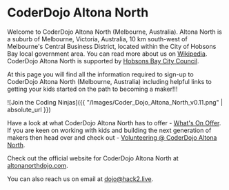 
# CoderDojo Altona North 

Welcome to CoderDojo Altona North (Melbourne, Australia). Altona North is a suburb of Melbourne, Victoria, Australia, 10 km south-west of Melbourne's Central Business District, located within the City of Hobsons Bay local government area. You can read more about us on [Wikipedia](https://en.wikipedia.org/wiki/Altona_North,_Victoria). CoderDojo Altona North is supported by [Hobsons Bay City Council](http://www.hobsonsbay.vic.gov.au/). 

At this page you will find all the information required to sign-up to CoderDojo Altona North (Melbourne, Australia) including helpful links to getting your kids started on the path to becoming a maker!!!

![Join the Coding Ninjas]({{ "/Images/Coder_Dojo_Altona_North_v0.11.png" | absolute_url }})

Have a look at what CoderDojo Altona North has to offer - [What's On Offer](https://github.com/tangowhisky37/CoderDojo/blob/master/Docs_For_Print/coder_dojo_invite_altona_north_multi_colored_280218.png). If you are keen on working with kids and building the next generation of makers then head over and check out - [Volunteering @ CoderDojo Altona North](https://github.com/tangowhisky37/CoderDojo/blob/master/Docs_For_Print/CoderDojo_SQ_Why_Mentor_Start_Flyer_A5_180118.png).

Check out the official website for CoderDojo Altona North at [altonanorthdojo.com](http://altonanorthdojo.com). 

You can also reach us on email at dojo@hack2.live. 



